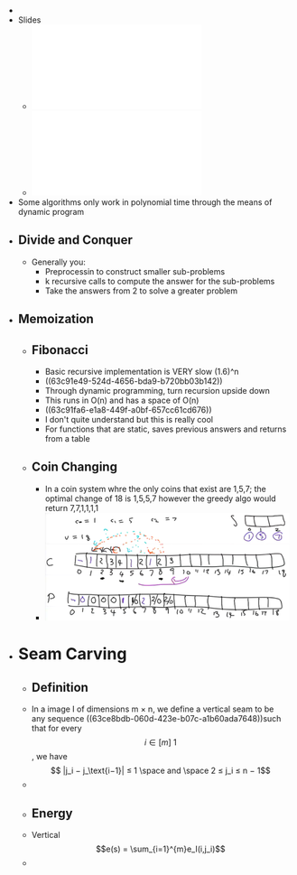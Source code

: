 -
- Slides
	- ![IADS_17_Dynamic.pdf](../assets/IADS_17_Dynamic_1674124756326_0.pdf)
	- ![IADS_18_seamcarving.pdf](../assets/IADS_18_seamcarving_1674480414535_0.pdf)
- Some algorithms only work in polynomial time through the means of dynamic program
- ## Divide and Conquer
	- Generally you:
		- Preprocessin to construct smaller sub-problems
		- k recursive calls to compute the answer for the sub-problems
		- Take the answers from 2 to solve a greater problem
- ## Memoization
	- ## Fibonacci
		- Basic recursive implementation is VERY slow (1.6)^n
		- ((63c91e49-524d-4656-bda9-b720bb03b142))
		- Through dynamic programming, turn recursion upside down
		- This runs in O(n) and has a space of O(n)
		- ((63c91fa6-e1a8-449f-a0bf-657cc61cd676))
		- I don't quite understand but this is really cool
		- For functions that are static, saves previous answers and returns from a table
	- ## Coin Changing
		- In a coin system whre the only coins that exist are 1,5,7; the optimal change of 18 is 1,5,5,7 however the greedy algo would return 7,7,1,1,1,1
		- ![Screenshot 2023-01-24 102339.png](../assets/Screenshot_2023-01-24_102339_1674556352083_0.png)
- # Seam Carving
	- ## Definition
	- In a image I of dimensions m × n, we define a vertical seam to be any sequence ((63ce8bdb-060d-423e-b07c-a1b60ada7648))such that for every $$  i∈ [m] \ {1}$$, we have $$ |j_i − j_\text{i−1}| ≤ 1 \space and \space 2 ≤ j_i ≤ n − 1$$
	-
	- ## Energy
	- Vertical  $$e(s) = \sum_{i=1}^{m}e_I(i,j_i)$$
	-